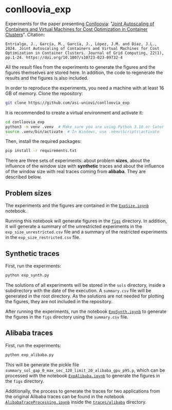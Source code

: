 # conlloovia_exp
Experiments for the paper presenting
[Conlloovia](https://github.com/asi-uniovi/conlloovia): "[Joint Autoscaling of
Containers and Virtual Machines for Cost Optimization in Container
Clusters](https://link.springer.com/article/10.1007/s10723-023-09732-4)".
Citation:

    Entrialgo, J., García, M., García, J., López, J.M. and Díaz, J.L., 2024. Joint Autoscaling of Containers and Virtual Machines for Cost Optimization in Container Clusters. Journal of Grid Computing, 22(1), pp.1-24. https://doi.org/10.1007/s10723-023-09732-4


All the result files from the experiments to generate the figures and the
figures themselves are stored here. In addition, the code to regenerate the
results and the figures is also included.

In order to reproduce the experiments, you need a machine with at least 16 GB of
memory. Clone the repository:

```bash
git clone https://github.com/asi-uniovi/conlloovia_exp
```

It is recommended to create a virtual environment and activate it:

```bash
cd conlloovia_exp
python3 -m venv .venv  # Make sure you are using Python 3.10 or later
source .venv/bin/activate  # In Windows, use .venv\Scripts\activate
```

Then, install the required packages:

```bash
pip install -r requirements.txt
```

There are three sets of experiments: about problem **sizes**, about the influence of the
window size with **synthetic** traces and about the influence of the window size with
real traces coming from **alibaba**. They are described below.

## Problem sizes

The experiments and the figures are contained in the [`ExpSize.ipynb`](ExpSize.ipynb)
notebook.

Running this notebook will generate figures in the [`figs`](figs) directory. In addition,
it will generate a summary of the unrestricted experiments in the
`exp_size_unrestricted.csv` file and a summary of the restricted experiments in the
`exp_size_restricted.csv` file.

## Synthetic traces

First, run the experiments:

```bash
python exp_synth.py
```

The solutions of all experiments will be stored in the `sols` directory, inside a
subdirectory with the date of the execution. A `summary.csv` file will be generated in the
root directory. As the solutions are not needed for plotting the figures, they are not
included in the repository.

After running the experiments, run the notebook [`ExpSynth.ipynb`](ExpSynth.ipynb) to
generate the figures in the `figs` directory using the `summary.csv` file.

## Alibaba traces

First, run the experiments:

```bash
python exp_alibaba.py
```

This will be generate the pickle file
`summary_sol_gap_0_max_sec_120_limit_20_alibaba_gpu_p95.p`, which can be processed with
the notebook [`ExpAlibaba.ipynb`](ExpAlibaba.ipynb) to generate the figures in the `figs` directory.

Additionally, the process to generate the traces for two applications from the original
Alibaba traces can be found in the notebook
[`AlibabaTraceProcessing.ipynb`](traces/alibaba/AlibabaTraceProcessing.ipynb) inside the
[`traces/alibaba`](traces/alibaba) directory.
